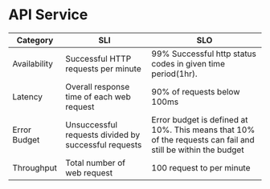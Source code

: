 # API Service

| Category     | SLI                                                        | SLO                                                                                                         |
|--------------|------------------------------------------------------------|-------------------------------------------------------------------------------------------------------------|
| Availability | Successful HTTP requests per minute                        | 99% Successful http status codes in given time period(1hr).                                                 |
| Latency      | Overall response time of each web request                  | 90% of requests below 100ms                                                                                 |
| Error Budget | Unsuccessful requests divided by successful requests       | Error budget is defined at 10%. This means that 10% of the requests can fail and still be within the budget |
| Throughput   | Total number of web request                                | 100 request to per minute                                                                                   |
